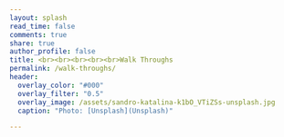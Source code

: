 ```yaml
---
layout: splash
read_time: false
comments: true
share: true
author_profile: false
title: <br><br><br><br><br>Walk Throughs
permalink: /walk-throughs/
header:
  overlay_color: "#000"
  overlay_filter: "0.5"
  overlay_image: /assets/sandro-katalina-k1bO_VTiZSs-unsplash.jpg
  caption: "Photo: [Unsplash](Unsplash)"

---
```




